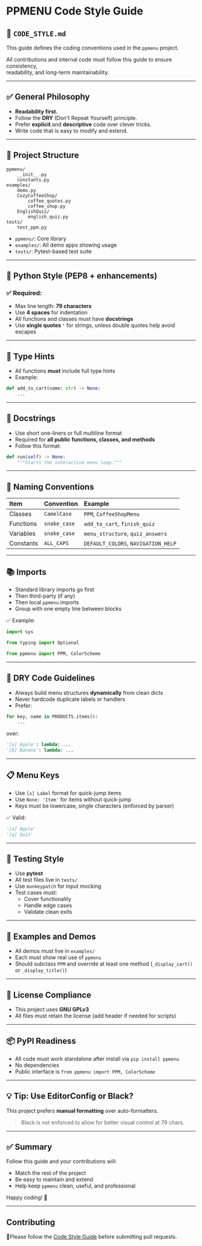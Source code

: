 # PPMENU Code Style Guide

## 📐 `CODE_STYLE.md`

This guide defines the coding conventions used in the `ppmenu` project.

All contributions and internal code must follow this guide to ensure consistency,  
readability, and long-term maintainability.

---

## ✅ General Philosophy

- **Readability first.**
- Follow the **DRY** (Don't Repeat Yourself) principle.
- Prefer **explicit** and **descriptive** code over clever tricks.
- Write code that is easy to modify and extend.

---

## 🧱 Project Structure

```
ppmenu/
    __init__.py
    constants.py
examples/
    demo.py
    CozyCoffeeShop/
        coffee_quotes.py
        coffee_shop.py
    EnglishQuiz/
        english_quiz.py
tests/
    test_ppm.py
```

- `ppmenu/`: Core library
- `examples/`: All demo apps showing usage
- `tests/`: Pytest-based test suite

---

## 🐍 Python Style (PEP8 + enhancements)

### ✅ Required:
- Max line length: **79 characters**
- Use **4 spaces** for indentation
- All functions and classes must have **docstrings**
- Use **single quotes `'`** for strings, unless double quotes help avoid escapes

---

## 🧠 Type Hints

- All functions **must** include full type hints
- Example:

```python
def add_to_cart(name: str) -> None:
    ...
```

---

## 📖 Docstrings

- Use short one-liners or full multiline format
- Required for **all public functions, classes, and methods**
- Follow this format:

```python
def run(self) -> None:
    """Starts the interactive menu loop."""
```

---

## 🎨 Naming Conventions

| Item | Convention | Example |
|:---|:---|:---|
| Classes | `CamelCase` | `PPM`, `CoffeeShopMenu` |
| Functions | `snake_case` | `add_to_cart`, `finish_quiz` |
| Variables | `snake_case` | `menu_structure`, `quiz_answers` |
| Constants | `ALL_CAPS` | `DEFAULT_COLORS`, `NAVIGATION_HELP` |

---

## 📚 Imports

- Standard library imports go first
- Then third-party (if any)
- Then local `ppmenu` imports
- Group with one empty line between blocks

✅ Example:

```python
import sys

from typing import Optional

from ppmenu import PPM, ColorScheme
```

---

## 🧼 DRY Code Guidelines

- Always build menu structures **dynamically** from clean dicts
- Never hardcode duplicate labels or handlers
- Prefer:

```python
for key, name in PRODUCTS.items():
    ...
```

over:

```python
'[a] Apple': lambda: ...
'[b] Banana': lambda: ...
```

---

## 📋 Menu Keys

- Use `[x] Label` format for quick-jump items
- Use `None: 'Item'` for items without quick-jump
- Keys must be lowercase, single characters (enforced by parser)

✅ Valid:

```python
'[a] Apple'
'[q] Quit'
```

---

## 🧪 Testing Style

- Use **pytest**
- All test files live in `tests/`
- Use `monkeypatch` for input mocking
- Test cases must:
  - Cover functionality
  - Handle edge cases
  - Validate clean exits

---

## 📝 Examples and Demos

- All demos must live in `examples/`
- Each must show real use of `ppmenu`
- Should subclass `PPM` and override at least one method (`_display_cart()` or `_display_title()`)

---

## 📜 License Compliance

- This project uses **GNU GPLv3**
- All files must retain the license (add header if needed for scripts)

---

## 📦 PyPI Readiness

- All code must work standalone after install via `pip install ppmenu`
- No dependencies
- Public interface is `from ppmenu import PPM, ColorScheme`

---

## 💡 Tip: Use EditorConfig or Black?

This project prefers **manual formatting** over auto-formatters.

> Black is not enforced to allow for better visual control at 79 chars.

---

## ✅ Summary

Follow this guide and your contributions will:

- Match the rest of the project
- Be easy to maintain and extend
- Help keep `ppmenu` clean, useful, and professional

Happy coding! 🎉

---

## Contributing

📢Please follow the [Code Style Guide](CODE_STYLE.md) before submitting pull requests.

